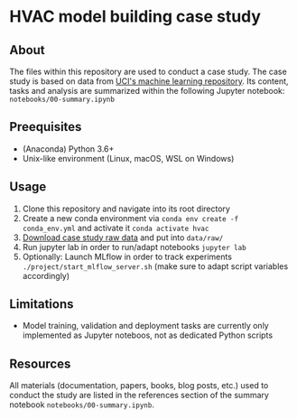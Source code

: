 # HVAC model building case study

## About
The files within this repository are used to conduct a case study.
The case study is based on data from [UCI's machine learning repository](https://archive.ics.uci.edu/ml/datasets/Occupancy+Detection+). 
Its content, tasks and analysis are summarized within the following Jupyter notebook: `notebooks/00-summary.ipynb`

## Preequisites
* (Anaconda) Python 3.6+
* Unix-like environment (Linux, macOS, WSL on Windows)

## Usage
1. Clone this repository and navigate into its root directory
1. Create a new conda environment via `conda env create -f conda_env.yml` and activate it `conda activate hvac`
1. [Download case study raw data](https://archive.ics.uci.edu/ml/machine-learning-databases/00357/) and put into `data/raw/`
1. Run jupyter lab in order to run/adapt notebooks `jupyter lab`
1. Optionally: Launch MLflow in order to track experiments `./project/start_mlflow_server.sh` (make sure to adapt script variables accordingly)

## Limitations
* Model training, validation and deployment tasks are currently only implemented as Jupyter noteboos, not as dedicated Python scripts
 
## Resources
All materials (documentation, papers, books, blog posts, etc.) used to conduct the study are listed in
the references section of the summary notebook `notebooks/00-summary.ipynb`.